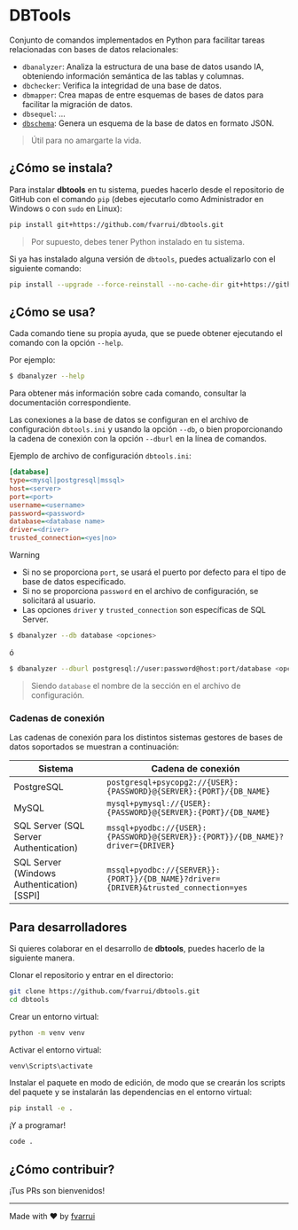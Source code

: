# DBTools

Conjunto de comandos implementados en Python para facilitar tareas relacionadas con bases de datos relacionales:

- `dbanalyzer`: Analiza la estructura de una base de datos usando IA, obteniendo información semántica de las tablas y columnas.
- `dbchecker`: Verifica la integridad de una base de datos.
- `dbmapper`: Crea mapas de entre esquemas de bases de datos para facilitar la migración de datos.
- `dbsequel`: ...
- [`dbschema`](src/dbschema/README.md): Genera un esquema de la base de datos en formato JSON.

> Útil para no amargarte la vida.

## ¿Cómo se instala?

Para instalar **dbtools** en tu sistema, puedes hacerlo desde el repositorio de GitHub con el comando `pip` (debes ejecutarlo como Administrador en Windows o con `sudo` en Linux):

```bash
pip install git+https://github.com/fvarrui/dbtools.git
```

> Por supuesto, debes tener Python instalado en tu sistema.

Si ya has instalado alguna versión de `dbtools`, puedes actualizarlo con el siguiente comando:

```bash
pip install --upgrade --force-reinstall --no-cache-dir git+https://github.com/fvarrui/dbtools.git
```

## ¿Cómo se usa?

Cada comando tiene su propia ayuda, que se puede obtener ejecutando el comando con la opción `--help`.

Por ejemplo:

```bash
$ dbanalyzer --help
```

Para obtener más información sobre cada comando, consultar la documentación correspondiente.

Las conexiones a la base de datos se configuran en el archivo de configuración `dbtools.ini` y usando la opción `--db`, o bien proporcionando la cadena de conexión con la opción `--dburl` en la línea de comandos.

Ejemplo de archivo de configuración `dbtools.ini`:

```ini
[database]
type=<mysql|postgresql|mssql>
host=<server>
port=<port>
username=<username>
password=<password>
database=<database name>
driver=<driver>
trusted_connection=<yes|no>
```

> [!WARNING]
> - Si no se proporciona `port`, se usará el puerto por defecto para el tipo de base de datos especificado.
> - Si no se proporciona `password` en el archivo de configuración, se solicitará al usuario.
> - Las opciones `driver` y `trusted_connection` son específicas de SQL Server.

```bash
$ dbanalyzer --db database <opciones>
```

ó 

```bash
$ dbanalyzer --dburl postgresql://user:password@host:port/database <opciones>
```

> Siendo `database` el nombre de la sección en el archivo de configuración.

### Cadenas de conexión

Las cadenas de conexión para los distintos sistemas gestores de bases de datos soportados se muestran a continuación:

| Sistema | Cadena de conexión |
|---------|---------------------|
| PostgreSQL | `postgresql+psycopg2://{USER}:{PASSWORD}@{SERVER}:{PORT}/{DB_NAME}` |
| MySQL | `mysql+pymysql://{USER}:{PASSWORD}@{SERVER}:{PORT}/{DB_NAME}` |
| SQL Server (SQL Server Authentication) | `mssql+pyodbc://{USER}:{PASSWORD}@{SERVER}}:{PORT}}/{DB_NAME}?driver={DRIVER}` |
| SQL Server (Windows Authentication) [SSPI] | `mssql+pyodbc://{SERVER}}:{PORT}}/{DB_NAME}?driver={DRIVER}&trusted_connection=yes` |


## Para desarrolladores

Si quieres colaborar en el desarrollo de **dbtools**, puedes hacerlo de la siguiente manera.

Clonar el repositorio y entrar en el directorio:

```bash
git clone https://github.com/fvarrui/dbtools.git
cd dbtools
```

Crear un entorno virtual:

```bash
python -m venv venv
```

Activar el entorno virtual:

```bash
venv\Scripts\activate
```

Instalar el paquete en modo de edición, de modo que se crearán los scripts del paquete y se instalarán las dependencias en el entorno virtual:

```bash
pip install -e .
```

¡Y a programar!

```bash
code .
```

## ¿Cómo contribuir?

¡Tus PRs son bienvenidos!

--- 

Made with ❤️ by [fvarrui](https://github.com/fvarrui)